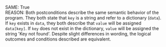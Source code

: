 SAME: True  
REASON: Both postconditions describe the same semantic behavior of the program. They both state that `key` is a string and refer to a dictionary (`data`). If `key` exists in `data`, they both describe that `value` will be assigned `data[key]`. If `key` does not exist in the dictionary, `value` will be assigned the string 'Key not found'. Despite slight differences in wording, the logical outcomes and conditions described are equivalent.